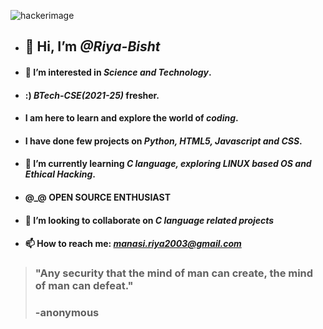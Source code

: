 ![hackerimage](https://media.istockphoto.com/photos/dangerous-hooded-hacker-breaks-into-government-data-servers-and-a-picture-id817486228?k=20&m=817486228&s=612x612&w=0&h=dDx-RO7ntH3C_BWxEQrCj9hrp9pFegpXuHGSTgImt3E=)
- ## 👋 Hi, I’m _@Riya-Bisht_
- #### 👀 I’m interested in _**Science and Technology**_. 
- #### :) _**BTech-CSE(2021-25)**_ fresher.
- #### I am here to learn and explore the world of _**coding**_. 
- #### I have done few projects on _**Python, HTML5, Javascript and CSS**_. 
- #### 🌱 I’m currently learning _**C language, exploring LINUX based OS and Ethical Hacking**_.
- #### @_@ **OPEN SOURCE ENTHUSIAST**
- #### 💞️ I’m looking to collaborate on _**C language related projects**_
- #### 📫 How to reach me: _**manasi.riya2003@gmail.com**_
>### "Any security that the mind of man can create, the mind of man can defeat."
>### -anonymous



<!---
Riya-Bisht/Riya-Bisht is a ✨ special ✨ repository because its `README.md` (this file) appears on your GitHub profile.
You can click the Preview link to take a look at your changes.
--->
